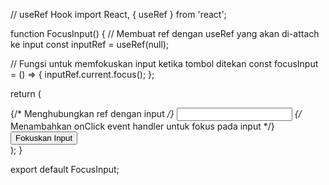 // useRef Hook
import React, { useRef } from 'react';

function FocusInput() {
  // Membuat ref dengan useRef yang akan di-attach ke input
  const inputRef = useRef(null);

  // Fungsi untuk memfokuskan input ketika tombol ditekan
  const focusInput = () => {
    inputRef.current.focus();
  };

  return (
    <div>
      {/* Menghubungkan ref dengan input */}
      <input ref={inputRef} type="text" />
      {/* Menambahkan onClick event handler untuk fokus pada input */}
      <button onClick={focusInput}>Fokuskan Input</button>
    </div>
  );
}

export default FocusInput;